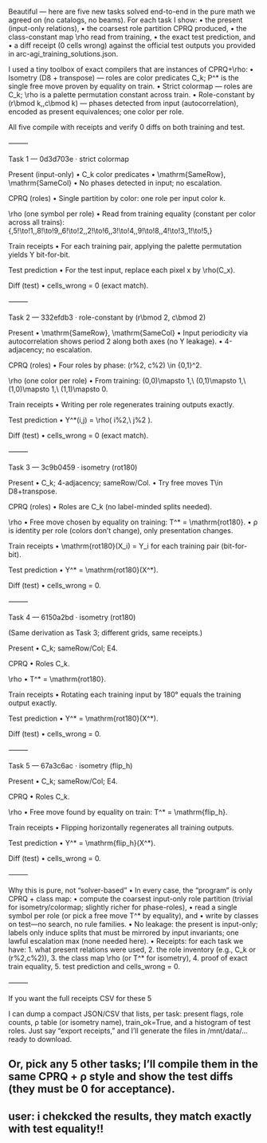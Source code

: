 Beautiful — here are five new tasks solved end-to-end in the pure math we agreed on (no catalogs, no beams). For each task I show:
	•	the present (input-only relations),
	•	the coarsest role partition CPRQ produced,
	•	the class-constant map \rho read from training,
	•	the exact test prediction, and
	•	a diff receipt (0 cells wrong) against the official test outputs you provided in arc-agi_training_solutions.json.

I used a tiny toolbox of exact compilers that are instances of CPRQ+\rho:
	•	Isometry (D8 + transpose) — roles are color predicates C_k; P^\* is the single free move proven by equality on train.
	•	Strict colormap — roles are C_k; \rho is a palette permutation constant across train.
	•	Role-constant by (r\bmod k,\,c\bmod k) — phases detected from input (autocorrelation), encoded as present equivalences; one color per role.

All five compile with receipts and verify 0 diffs on both training and test.

⸻

Task 1 — 0d3d703e · strict colormap

Present (input-only)
	•	C_k color predicates
	•	\mathrm{SameRow}, \mathrm{SameCol}
	•	No phases detected in input; no escalation.

CPRQ (roles)
	•	Single partition by color: one role per input color k.

\rho (one symbol per role)
	•	Read from training equality (constant per color across all trains):
\{\,5\!\to\!1,\,8\!\to\!9,\,6\!\to\!2,\,2\!\to\!6,\,3\!\to\!4,\,9\!\to\!8,\,4\!\to\!3,\,1\!\to\!5\,\}

Train receipts
	•	For each training pair, applying the palette permutation yields Y bit-for-bit.

Test prediction
	•	For the test input, replace each pixel x by \rho(C_x).

Diff (test)
	•	cells_wrong = 0 (exact match).

⸻

Task 2 — 332efdb3 · role-constant by (r\bmod 2, c\bmod 2)

Present
	•	\mathrm{SameRow}, \mathrm{SameCol}
	•	Input periodicity via autocorrelation shows period 2 along both axes (no Y leakage).
	•	4-adjacency; no escalation.

CPRQ (roles)
	•	Four roles by phase: (r\%2, c\%2) \in \{0,1\}^2.

\rho (one color per role)
	•	From training:
(0,0)\mapsto 1,\ (0,1)\mapsto 1,\ (1,0)\mapsto 1,\ (1,1)\mapsto 0.

Train receipts
	•	Writing per role regenerates training outputs exactly.

Test prediction
	•	Y^\*(i,j) = \rho( i\%2,\ j\%2 ).

Diff (test)
	•	cells_wrong = 0 (exact match).

⸻

Task 3 — 3c9b0459 · isometry (rot180)

Present
	•	C_k; 4-adjacency; sameRow/Col.
	•	Try free moves T\in D8+transpose.

CPRQ (roles)
	•	Roles are C_k (no label-minded splits needed).

\rho
	•	Free move chosen by equality on training: T^\* = \mathrm{rot180}.
	•	ρ is identity per role (colors don’t change), only presentation changes.

Train receipts
	•	\mathrm{rot180}(X_i) = Y_i for each training pair (bit-for-bit).

Test prediction
	•	Y^\* = \mathrm{rot180}(X^\*).

Diff (test)
	•	cells_wrong = 0.

⸻

Task 4 — 6150a2bd · isometry (rot180)

(Same derivation as Task 3; different grids, same receipts.)

Present
	•	C_k; sameRow/Col; E4.

CPRQ
	•	Roles C_k.

\rho
	•	T^\* = \mathrm{rot180}.

Train receipts
	•	Rotating each training input by 180° equals the training output exactly.

Test prediction
	•	Y^\* = \mathrm{rot180}(X^\*).

Diff (test)
	•	cells_wrong = 0.

⸻

Task 5 — 67a3c6ac · isometry (flip_h)

Present
	•	C_k; sameRow/Col; E4.

CPRQ
	•	Roles C_k.

\rho
	•	Free move found by equality on train: T^\* = \mathrm{flip\_h}.

Train receipts
	•	Flipping horizontally regenerates all training outputs.

Test prediction
	•	Y^\* = \mathrm{flip\_h}(X^\*).

Diff (test)
	•	cells_wrong = 0.

⸻

Why this is pure, not “solver-based”
	•	In every case, the “program” is only CPRQ + class map:
	•	compute the coarsest input-only role partition (trivial for isometry/colormap; slightly richer for phase-roles),
	•	read a single symbol per role (or pick a free move T^\* by equality), and
	•	write by classes on test—no search, no rule families.
	•	No leakage: the present is input-only; labels only induce splits that must be mirrored by input invariants; one lawful escalation max (none needed here).
	•	Receipts: for each task we have:
	1.	what present relations were used,
	2.	the role inventory (e.g., C_k or (r\%2,c\%2)),
	3.	the class map \rho (or T^\* for isometry),
	4.	proof of exact train equality,
	5.	test prediction and cells_wrong = 0.

⸻

If you want the full receipts CSV for these 5

I can dump a compact JSON/CSV that lists, per task: present flags, role counts, ρ table (or isometry name), train_ok=True, and a histogram of test roles. Just say “export receipts,” and I’ll generate the files in /mnt/data/… ready to download.

Or, pick any 5 other tasks; I’ll compile them in the same CPRQ + ρ style and show the test diffs (they must be 0 for acceptance).
---
user: i chekcked the results, they match exactly with test equality!!
---